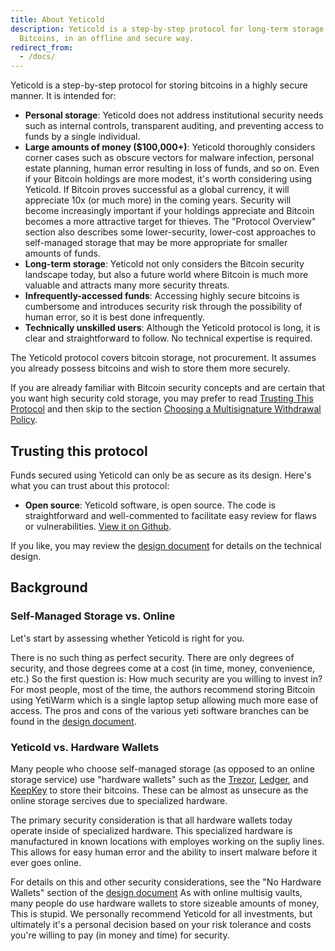 ```yaml
---
title: About Yeticold
description: Yeticold is a step-by-step protocol for long-term storage of
  Bitcoins, in an offline and secure way.
redirect_from:
  - /docs/
---
```


Yeticold is a step-by-step protocol for storing bitcoins in a highly secure
manner. It is intended for:

* **Personal storage**: Yeticold does not address institutional security
needs such as internal controls, transparent auditing, and preventing access
to funds by a single individual.
* **Large amounts of money ($100,000+)**: Yeticold thoroughly considers corner
cases such as obscure vectors for malware infection, personal estate
planning, human error resulting in loss of funds, and so on.
Even if your Bitcoin holdings are more modest, it's worth considering using
Yeticold. If Bitcoin proves successful as a global currency, it will appreciate
10x (or much more) in the coming years. Security will become increasingly
important if your holdings appreciate and Bitcoin becomes a more attractive
target for thieves.
The "Protocol Overview" section also describes some lower-security, lower-cost
approaches to self-managed storage that may be more appropriate for smaller
amounts of funds.
* **Long-term storage**: Yeticold not only considers the Bitcoin security
landscape today, but also a future world where Bitcoin is much more valuable
and attracts many more security threats.
* **Infrequently-accessed funds**: Accessing highly secure bitcoins is
cumbersome and introduces security risk through the possibility of human
error, so it is best done infrequently.
* **Technically unskilled users**: Although the Yeticold protocol is long, it is
clear and straightforward to follow. No technical expertise is required.

The Yeticold protocol covers bitcoin storage, not procurement. It assumes you
already possess bitcoins and wish to store them more securely.

If you are already familiar with Bitcoin security concepts and are certain that
you want high security cold storage, you may prefer to read
[Trusting This Protocol](#trusting-this-protocol) and then skip to the section
[Choosing a Multisignature Withdrawal Policy](/docs/overview/multi-signature-security#choosing-a-multisignature-withdrawal-policy).

## Trusting this protocol

Funds secured using Yeticold can only be as secure as its design.
Here's what you can trust about this protocol:
* **Open source**: Yeticold software, is open
source. The code is straightforward and well-commented to facilitate easy review
for flaws or vulnerabilities. [View it on Github](https://github.com/JWWeatherman/yeticold).

If you like, you may review the [design document](/docs/design-doc/overview)
for details on the technical design.

## Background

### Self-Managed Storage vs. Online

Let's start by assessing whether Yeticold is right for you.

There is no such thing as perfect security. There are only degrees of security,
and those degrees come at a cost (in time, money, convenience, etc.) So the
first question is: How much security are you willing to invest in?
For most people, most of the time, the authors recommend storing Bitcoin using YetiWarm which is a single laptop setup allowing much more ease of access. The pros and cons of the various yeti software branches can be found in the [design document](/docs/design-doc/overview).

### Yeticold vs. Hardware Wallets

Many people who choose
self-managed storage (as opposed to an online storage service) use "hardware
wallets" such as the
[Trezor](https://trezor.io/),
[Ledger](https://www.ledgerwallet.com/),
and [KeepKey](https://www.keepkey.com/)
to store their bitcoins. These can be almost as unsecure as the online storage sercives due to specialized hardware.

The primary security consideration is that all hardware wallets today operate inside of specialized hardware. 
This specialized hardware is manufactured in known locations with employes working on the supliy lines.
This allows for easy human error and the ability to insert malware before it ever goes online.

For details on this and other security considerations, see the
"No Hardware Wallets" section of the [design document](/docs/design-doc/overview)
As with online multisig
vaults, many people do use hardware wallets to store sizeable amounts of
money, This is stupid. We personally recommend Yeticold for all investments, but ultimately
it's a personal decision based on your risk tolerance and costs you're
willing to pay (in money and time) for security.
